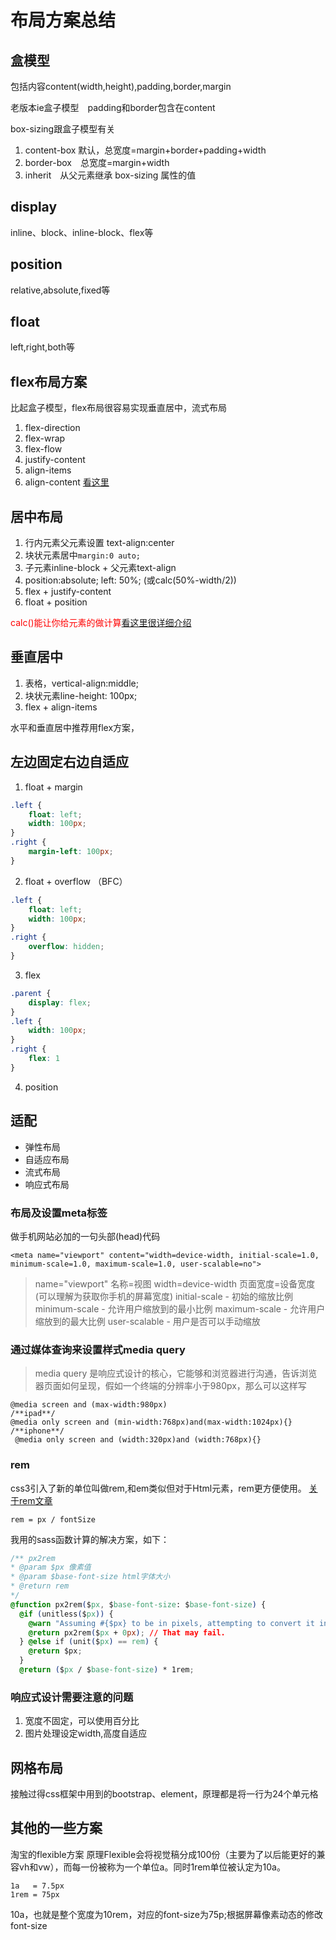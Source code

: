 # 布局方案总结

## 盒模型

包括内容content(width,height),padding,border,margin

老版本ie盒子模型　padding和border包含在content

box-sizing跟盒子模型有关

1. content-box 默认，总宽度=margin+border+padding+width
2. border-box　总宽度=margin+width
3. inherit　从父元素继承 box-sizing 属性的值

## display
inline、block、inline-block、flex等

## position
relative,absolute,fixed等

## float
left,right,both等

## flex布局方案
比起盒子模型，flex布局很容易实现垂直居中，流式布局
1. flex-direction
2. flex-wrap
3. flex-flow
4. justify-content
5. align-items
6. align-content
[看这里](http://www.ruanyifeng.com/blog/2015/07/flex-grammar.html)

## 居中布局
1. 行内元素父元素设置 text-align:center
2. 块状元素居中`margin:0 auto;`
3. 子元素inline-block + 父元素text-align
4. position:absolute; left: 50%; (或calc(50%-width/2))
5. flex + justify-content
6. float + position

<font color=red>calc()能让你给元素的做计算</font>[看这里很详细介绍](http://www.w3cplus.com/css3/how-to-use-css3-calc-function.html)

## 垂直居中
1. 表格，vertical-align:middle;
2. 块状元素line-height: 100px;
3. flex + align-items

水平和垂直居中推荐用flex方案，

## 左边固定右边自适应

1. float + margin
```css
.left {
    float: left;
    width: 100px;
}
.right {
    margin-left: 100px;
}
```
2. float + overflow （BFC）
```css
.left {
    float: left;
    width: 100px;
}
.right {
    overflow: hidden;
}
```
3. flex
```css
.parent {
    display: flex;
}
.left {
    width: 100px;
}
.right {
    flex: 1
}
```

4. position

## 适配

* 弹性布局
* 自适应布局
* 流式布局
* 响应式布局

### 布局及设置meta标签
做手机网站必加的一句头部(head)代码

`<meta name="viewport" content="width=device-width, initial-scale=1.0, minimum-scale=1.0, maximum-scale=1.0, user-scalable=no">  `
>name="viewport"
  名称=视图
 width=device-width
  页面宽度=设备宽度(可以理解为获取你手机的屏幕宽度)
 initial-scale - 初始的缩放比例
 minimum-scale - 允许用户缩放到的最小比例
 maximum-scale - 允许用户缩放到的最大比例
 user-scalable - 用户是否可以手动缩放

### 通过媒体查询来设置样式media query
>media query 是响应式设计的核心，它能够和浏览器进行沟通，告诉浏览器页面如何呈现，假如一个终端的分辨率小于980px，那么可以这样写
```
@media screen and (max-width:980px)
/**ipad**/
@media only screen and (min-width:768px)and(max-width:1024px){}
/**iphone**/
 @media only screen and (width:320px)and (width:768px){}
```

### rem
css3引入了新的单位叫做rem,和em类似但对于Html元素，rem更方便使用。
[关于rem文章](http://www.cnblogs.com/YYvam1288/p/5123272.html)

`rem = px / fontSize`

我用的sass函数计算的解决方案，如下：
```css
/** px2rem
* @param $px 像素值
* @param $base-font-size html字体大小
* @return rem
*/
@function px2rem($px, $base-font-size: $base-font-size) {
  @if (unitless($px)) {
    @warn "Assuming #{$px} to be in pixels, attempting to convert it into pixels for you";
    @return px2rem($px + 0px); // That may fail.
  } @else if (unit($px) == rem) {
    @return $px;
  }
  @return ($px / $base-font-size) * 1rem;
```

### 响应式设计需要注意的问题
1. 宽度不固定，可以使用百分比
2. 图片处理设定width,高度自适应

## 网格布局
接触过得css框架中用到的bootstrap、element，原理都是将一行为24个单元格

## 其他的一些方案
淘宝的flexible方案
原理Flexible会将视觉稿分成100份（主要为了以后能更好的兼容vh和vw），而每一份被称为一个单位a。同时1rem单位被认定为10a。

```
1a   = 7.5px
1rem = 75px
```
10a，也就是整个宽度为10rem，<html>对应的font-size为75p;根据屏幕像素动态的修改font-size